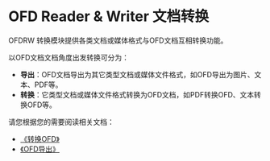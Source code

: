 # OFD Reader & Writer 文档转换

OFDRW 转换模块提供各类文档或媒体格式与OFD文档互相转换功能。

以OFD文档文档角度出发转换可分为：

- **导出**：OFD文档导出为其它类型文档或媒体文件格式，如OFD导出为图片、文本、PDF等。
- **转换**：它类型文档或媒体文件格式转换为OFD文档，如PDF转换OFD、文本转换OFD等。

请您根据您的需要阅读相关文档：

- [《转换OFD》](./doc/CONVERTER.md)
- [《OFD导出》](./doc/EXPORTER.md)

